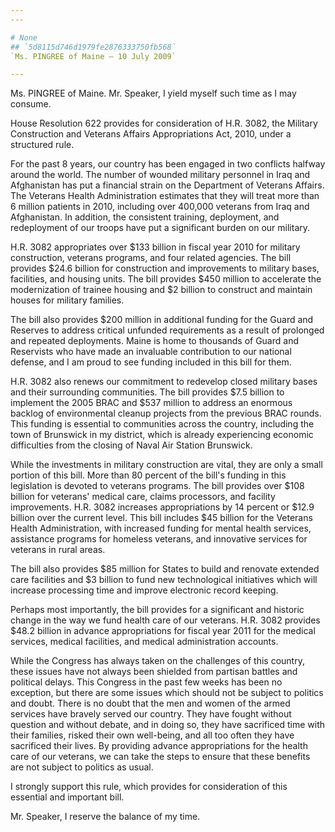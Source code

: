 ```yaml
---
---

# None
## `5d8115d746d1979fe2876333750fb568`
`Ms. PINGREE of Maine — 10 July 2009`

---
```



Ms. PINGREE of Maine. Mr. Speaker, I yield myself such time as I may 
consume.

House Resolution 622 provides for consideration of H.R. 3082, the 
Military Construction and Veterans Affairs Appropriations Act, 2010, 
under a structured rule.

For the past 8 years, our country has been engaged in two conflicts 
halfway around the world. The number of wounded military personnel in 
Iraq and Afghanistan has put a financial strain on the Department of 
Veterans Affairs. The Veterans Health Administration estimates that 
they will treat more than 6 million patients in 2010, including over 
400,000 veterans from Iraq and Afghanistan. In addition, the consistent 
training, deployment, and redeployment of our troops have put a 
significant burden on our military.

H.R. 3082 appropriates over $133 billion in fiscal year 2010 for 
military construction, veterans programs, and four related agencies. 
The bill provides $24.6 billion for construction and improvements to 
military bases, facilities, and housing units. The bill provides $450 
million to accelerate the modernization of trainee housing and $2 
billion to construct and maintain houses for military families.

The bill also provides $200 million in additional funding for the 
Guard and Reserves to address critical unfunded requirements as a 
result of prolonged and repeated deployments. Maine is home to 
thousands of Guard and Reservists who have made an invaluable 
contribution to our national defense, and I am proud to see funding 
included in this bill for them.

H.R. 3082 also renews our commitment to redevelop closed military 
bases and their surrounding communities. The bill provides $7.5 billion 
to implement the 2005 BRAC and $537 million to address an enormous 
backlog of environmental cleanup projects from the previous BRAC 
rounds. This funding is essential to communities across the country, 
including the town of Brunswick in my district, which is already 
experiencing economic difficulties from the closing of Naval Air 
Station Brunswick.

While the investments in military construction are vital, they are 
only a small portion of this bill. More than 80 percent of the bill's 
funding in this legislation is devoted to veterans programs. The bill 
provides over $108 billion for veterans' medical care, claims 
processors, and facility improvements. H.R. 3082 increases 
appropriations by 14 percent or $12.9 billion over the current level. 
This bill includes $45 billion for the Veterans Health Administration, 
with increased funding for mental health services, assistance programs 
for homeless veterans, and innovative services for veterans in rural 
areas.


The bill also provides $85 million for States to build and renovate 
extended care facilities and $3 billion to fund new technological 
initiatives which will increase processing time and improve electronic 
record keeping.

Perhaps most importantly, the bill provides for a significant and 
historic change in the way we fund health care of our veterans. H.R. 
3082 provides $48.2 billion in advance appropriations for fiscal year 
2011 for the medical services, medical facilities, and medical 
administration accounts.

While the Congress has always taken on the challenges of this 
country, these issues have not always been shielded from partisan 
battles and political delays. This Congress in the past few weeks has 
been no exception, but there are some issues which should not be 
subject to politics and doubt. There is no doubt that the men and women 
of the armed services have bravely served our country. They have fought 
without question and without debate, and in doing so, they have 
sacrificed time with their families, risked their own well-being, and 
all too often they have sacrificed their lives. By providing advance 
appropriations for the health care of our veterans, we can take the 
steps to ensure that these benefits are not subject to politics as 
usual.

I strongly support this rule, which provides for consideration of 
this essential and important bill.

Mr. Speaker, I reserve the balance of my time.